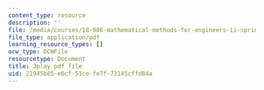 ```yaml
---
content_type: resource
description: ''
file: /media/courses/18-086-mathematical-methods-for-engineers-ii-spring-2006/21945b85e0cf51cefe7f73145cffd84a_NEsObJTwDXI.pdf
file_type: application/pdf
learning_resource_types: []
ocw_type: OCWFile
resourcetype: Document
title: 3play pdf file
uid: 21945b85-e0cf-51ce-fe7f-73145cffd84a
---
```

